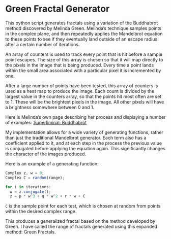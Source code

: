 # Green Fractal Generator

This python script generates fractals using a variation of the Buddhabrot method discovered by Melinda Green. Melinda’s technique samples points in the complex plane, and then repeatedly applies the Mandelbrot equation to these points to see if they eventually land outside of an escape radius after a certain number of iterations.

An array of counters is used to track every point that is hit before a sample point escapes. The size of this array is chosen so that it will map directly to the pixels in the image that is being produced. Every time a point lands within the small area associated with a particular pixel it is incremented by one.

After a large number of points have been tested, this array of counters is used as a heat map to produce the image. Each count is divided by the largest value in the counters array, so that the points hit most often are set to 1. These will be the brightest pixels in the image. All other pixels will have a brightness somewhere between 0 and 1.

Here is Melinda’s own page describing her process and displaying a number of examples: [Superliminal: Buddhabrot](http://superliminal.com/fractals/bbrot/bbrot.htm)

My implementation allows for a wide variety of generating functions, rather than just the traditional Mandelbrot generator. Each term also has a coefficient applied to it, and at each step in the process the previous value is conjugated before applying the equation again. This significantly changes the character of the images produced.

Here is an example of a generating function:

```javascript
Complex z, w = 0;
Complex C = random(range);

for i in iterations:
  w = z.conjugate();
  z = p * w^3 + q * w^2 + r * w + C
```

`C` is the sample point for each test, which is chosen at random from points within the desired complex range.

This produces a generalized fractal based on the method developed by Green. I have called the range of fractals generated using this expanded method: Green Fractals.
